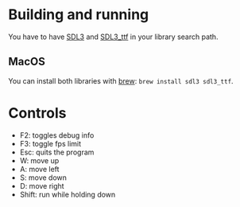 # Building and running

You have to have [SDL3](https://github.com/libsdl-org/SDL) and [SDL3_ttf](https://github.com/libsdl-org/SDL_ttf) in your library search path.

## MacOS

You can install both libraries with [brew](https://brew.sh/): `brew install sdl3 sdl3_ttf`.

# Controls

* F2: toggles debug info
* F3: toggle fps limit
* Esc: quits the program
* W: move up
* A: move left
* S: move down
* D: move right
* Shift: run while holding down
